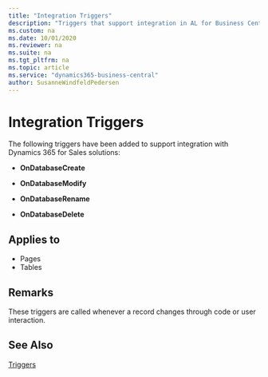 ```yaml
---
title: "Integration Triggers"
description: "Triggers that support integration in AL for Business Central."
ms.custom: na
ms.date: 10/01/2020
ms.reviewer: na
ms.suite: na
ms.tgt_pltfrm: na
ms.topic: article
ms.service: "dynamics365-business-central"
author: SusanneWindfeldPedersen
---
```


# Integration Triggers
The following triggers have been added to support integration with Dynamics 365 for Sales solutions:  

- **OnDatabaseCreate**  

- **OnDatabaseModify**  

- **OnDatabaseRename**  

- **OnDatabaseDelete**  

## Applies to  
- Pages  
- Tables  

## Remarks  
These triggers are called whenever a record changes through code or user interaction.  

## See Also  
 [Triggers](devenv-triggers.md)  
